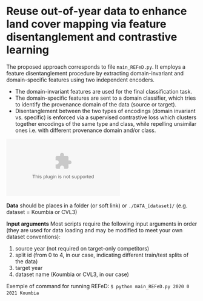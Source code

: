 # Reuse out-of-year data to enhance land cover mapping via feature disentanglement and contrastive learning
  
The proposed approach corresponds to file `main_REFeD.py`. It employs a feature disentanglement procedure by extracting domain-invariant and domain-specific features using two independent encoders.
- The domain-invariant features are used for the final classification task.
- The domain-specific features are sent to a domain classifier, which tries to identify the provenance domain of the data (source or target).
- Disentanglement between the two types of encodings (domain invariant vs. specific) is enforced via a supervised contrastive loss which clusters together encodings of the same type and class, while repelling unsimilar ones i.e. with different provenance domain and/or class.

![alt text](./Arch.eps)

**Data** should be places in a folder (or soft link) or `./DATA_[dataset]/` (e.g. dataset = Koumbia or CVL3)

**Input arguments** Most scripts require the following input arguments in order (they are used for data loading and may be modified to meet your own dataset conventions):
1) source year (not required on target-only competitors)
2) split id (from 0 to 4, in our case, indicating different train/test splits of the data)
3) target year
4) dataset name (Koumbia or CVL3, in our case)

Exemple of command for running REFeD: `$ python main_REFeD.py 2020 0 2021 Koumbia`
